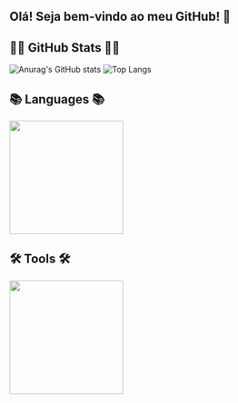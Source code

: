 ## Olá! Seja bem-vindo ao meu GitHub! 🎉

## 🐱‍💻 GitHub Stats 🐱‍💻
![Anurag's GitHub stats](https://github-readme-stats.vercel.app/api?username=rogercsl&show_icons=true&theme=dark)
![Top Langs](https://github-readme-stats.vercel.app/api/top-langs/?username=rogercsl&layout=compact)

## 📚 Languages 📚
<img src="https://github.com/user-attachments/assets/b8d613e1-b74d-4abd-bea2-046205e86ca9" width="200">

## 🛠️ Tools 🛠️
<img src="https://github.com/user-attachments/assets/aab8f4be-80a9-4091-b5d3-a418c4194965" width="200">
